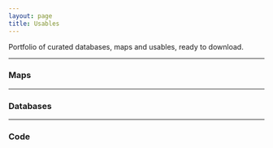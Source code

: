 ```yaml
---
layout: page
title: Usables
---
```

<style>body {text-align: justify}</style>

Portfolio of curated databases, maps and usables, ready to download.

---

### Maps

---

### Databases

---

### Code 
